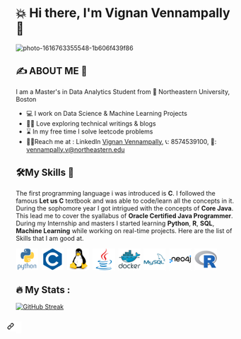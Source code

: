 # 💥 Hi there, I'm Vignan Vennampally 👋

![photo-1616763355548-1b606f439f86](https://media.giphy.com/media/nGMnDqebzDcfm/giphy.gif)


## ✍️ ABOUT ME 💼
I am a Master's in Data Analytics Student from 🏫 Northeastern University, Boston 
   - 💻 I work on Data Science & Machine Learning Projects
   - 🕵️‍♂️ Love exploring technical writings & blogs
   - ⌛ In my free time I solve leetcode problems
   - 🙋‍♂️Reach me at : LinkedIn [Vignan Vennampally](https://www.linkedin.com/in/vignan-vennampally/), 📞: 8574539100, 📧: vennampally.v@northeastern.edu



## 🛠️My Skills 🔧

The first programming language i was introduced is **C**. I followed the famous **Let us C** textbook and was able to code/learn all the concepts in it. During the sophomore year I got intrigued with the concepts of **Core Java**. This lead me to cover the syallabus of **Oracle Certified Java Programmer**. During my Internship and masters I started learning **Python**, **R**, **SQL**, **Machine Learning** while working on real-time projects. Here are the list of Skills that I am good at.

<div> 
   <img src= "https://github.com/devicons/devicon/blob/master/icons/python/python-original-wordmark.svg" title="PYTHON" alt="PYTHON" width="50" height="50"/>&nbsp;
   <img src= "https://github.com/devicons/devicon/blob/master/icons/c/c-plain.svg" title="C" alt="C" width="50" height="50"/>&nbsp;
   <img src= "https://github.com/devicons/devicon/blob/master/icons/linux/linux-original.svg" title="Linux" alt="Linux" width="50" height="50"/>&nbsp;
   <img src = "https://github.com/devicons/devicon/blob/master/icons/java/java-original.svg" title ="Java" alt="Java" width="50" height ="50"/>&nbsp;
   <img src = "https://github.com/devicons/devicon/blob/master/icons/docker/docker-original-wordmark.svg" title="Docker" alt= "Docker" width="50" height = "50"/>&nbsp;
   <img src = "https://github.com/devicons/devicon/blob/master/icons/mysql/mysql-plain-wordmark.svg" title="Mysql" alt = "Mysql" width="50" height ="50"/>&nbsp;
   <img src = "https://github.com/devicons/devicon/blob/master/icons/neo4j/neo4j-original-wordmark.svg" title ="neo4j" alt= "neo4j" width="50" height ="50"/>&nbsp;
   <img src = "https://github.com/devicons/devicon/blob/master/icons/r/r-original.svg" title ="R" alt= "R" width ="50" height ="50"/>&nbsp
</div>


## :fire: My Stats :

[![GitHub Streak](http://github-readme-streak-stats.herokuapp.com?user=vignan98&theme=dark&background=000000)](https://git.io/streak-stats)




<h2 dir="auto" style="box-sizing: border-box; margin-top: 24px; margin-bottom: 16px; font-size: 1.5em; font-weight: 600; line-height: 1.25; padding-bottom: 0.3em; border-bottom: 1px solid var(--color-border-muted);"><a id="user-content--profile-hits-counter-" class="anchor" aria-hidden="true" href="https://github.com/alexandresanlim/Badges4-README.md-Profile#-profile-hits-counter-" style="box-sizing: border-box; background-color: rgb(255, 255, 255); color: var(--color-accent-fg); text-decoration: none; transition: color 80ms cubic-bezier(0.33, 1, 0.68, 1) 0s, background-color, box-shadow, border-color; float: left; padding-right: 4px; margin-left: -20px; line-height: 1; font-family: -apple-system, BlinkMacSystemFont, &quot;Segoe UI&quot;, Helvetica, Arial, sans-serif, &quot;Apple Color Emoji&quot;, &quot;Segoe UI Emoji&quot;; font-size: 24px; font-style: normal; font-variant-ligatures: normal; font-variant-caps: normal; font-weight: 600; letter-spacing: normal; orphans: 2; text-align: start; text-indent: 0px; text-transform: none; white-space: normal; widows: 2; word-spacing: 0px; -webkit-text-stroke-width: 0px;"><svg class="octicon octicon-link" viewBox="0 0 16 16" version="1.1" width="16" height="16" aria-hidden="true"><path fill-rule="evenodd" d="M7.775 3.275a.75.75 0 001.06 1.06l1.25-1.25a2 2 0 112.83 2.83l-2.5 2.5a2 2 0 01-2.83 0 .75.75 0 00-1.06 1.06 3.5 3.5 0 004.95 0l2.5-2.5a3.5 3.5 0 00-4.95-4.95l-1.25 1.25zm-4.69 9.64a2 2 0 010-2.83l2.5-2.5a2 2 0 012.83 0 .75.75 0 001.06-1.06 3.5 3.5 0 00-4.95 0l-2.5 2.5a3.5 3.5 0 004.95 4.95l1.25-1.25a.75.75 0 00-1.06-1.06l-1.25 1.25a2 2 0 01-2.83 0z"></path></svg></a><g-emoji class="g-emoji" alias="dart" fallback-src="https://github.githubassets.com/images/icons/emoji/unicode/1f3af.png" style="box-sizing: border-box; display: inline-block; min-width: 1ch; font-family: &quot;Apple Color Emoji&quot;, &quot;Segoe UI Emoji&quot;, &quot;Segoe UI Symbol&quot;; font-size: 1.25em; font-weight: 400; line-height: 1; vertical-align: -0.075em; font-style: normal; color: rgb(36, 41, 47); font-variant-ligatures: normal; font-variant-caps: normal; letter-spacing: normal; orphans: 2; text-align: start; text-indent: 0px; text-transform: none; white-space: normal; widows: 2; word-spacing: 0px; -webkit-text-stroke-width: 0px; background-color: rgb(255, 255, 255); text-decoration-thickness: initial; text-decoration-style: initial; text-decoration-color: initial;"><br class="Apple-interchange-newline"><!--EndFragment-->
</body>
</html>




